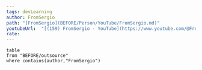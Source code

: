 ```yaml
---
tags: devLearning
author: FromSergio
path: "[FromSergio](BEFORE/Person/YouTube/FromSergio.md)"
youtubeUrl:  "[(159) FromSergio - YouTube](https://www.youtube.com/@FromSergio)"
rate: 
---
```



```dataview
table 
from "BEFORE/outsource"
where contains(author,"FromSergio")

```